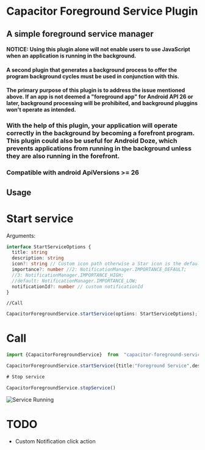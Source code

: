 # Capacitor Foreground Service Plugin

## A simple foreground service manager

#### NOTICE: Using this plugin alone will not enable users to use JavaScript when an application is running in the background.

#### A second plugin that generates a background process to offer the program background cycles must be used in conjunction with this.

#### The primary purpose of this plugin is to address the issue mentioned above. If an app is not deemed a "foreground app" for Android API 26 or later, background processing will be prohibited, and background pluggins won't operate as intended.

### With the help of this plugin, your application will operate correctly in the background by becoming a forefront program. This plugin could also be useful for Android Doze, which prevents applications from running in the background unless they are also running in the forefront.

### Compatible with android ApiVersions >= 26

## Usage

# Start service

Arguments:

```ts
interface StartServiceOptions {
  title: string
  description: string
  icon?: string // Custom icon path otherwise a Star icon is the default
  importance?: number //2: NotificationManager.IMPORTANCE_DEFAULT;
  //3: NotificationManager.IMPORTANCE_HIGH;
  //default: NotificationManager.IMPORTANCE_LOW;
  notificationId?: number // custom notificationId
}
```

`//Call `

```js
CapacitorForegroundService.startService(options: StartServiceOptions);`

```

# Call

```ts
import {CapacitorForegroundService}  from  "capacitor-foreground-service";

CapacitorForegroundService.startService({title:"Foreground Service",description:"Foreground Service  running...."});

# Stop service

CapacitorForegroundService.stopService()
```

![Service Running](https://github.com/Sinnay-p/capacitor-foreground-service/blob/master/service.png?raw=true)

# TODO

- Custom Notification click action
